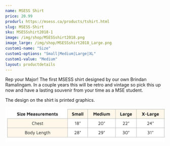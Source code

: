```yaml
---
name: MSESS Shirt
price: 20.99
produrl: https://msess.ca/products/tshirt.html
slug: MSESS-Shirt
sku: MSESSshirt2018-1
image: /img/shop/MSESSshirt2018.png
image_large: /img/shop/MSESSshirt2018_Large.png
custom1-name: "Size"
custom1-options: "Small|Medium|Large|XL"
custom1-value: "Medium"
layout: productdetails
---
```


<div id="error-message"></div>

<script>
  var stripe = Stripe('pk_live_wARa4mFGWVywv5pm543vz3c8', {
    betas: ['checkout_beta_3']
  });

  var checkoutButton = document.getElementById('checkout-button');
  checkoutButton.addEventListener('click', function () {
    // When the customer clicks on the button, redirect
    // them to Checkout.
    stripe.redirectToCheckout({
      items: [{sku: 'sku_E0PRxctI2GFjUR', quantity: 1}],
<<<<<<< HEAD

      // Note that it is not guaranteed your customers will be redirected to this
      // URL *100%* of the time, it's possible that they could e.g. close the
      // tab between form submission and the redirect.
=======
>>>>>>> parent of 8323c5b... testing nojs shop
      successUrl: 'https://msess.ca/success',
      cancelUrl: 'https://msess.ca/canceled',
    })
    .then(function (result) {
      if (result.error) {
        // If `redirectToCheckout` fails due to a browser or network
        // error, display the localized error message to your customer.
        var displayError = document.getElementById('error-message');
        displayError.textContent = result.error.message;
      }
    });
  });
</script>

Rep your Major! The first MSESS shirt designed by our own Brindan Ramalingam. In a couple years this will be retro and vintage so pick this up now and have a lasting souvenir from your time as a MSE student.


The design on the shirt is printed graphics.

<img src="/img/shop/shirtSizing.jpg" alt="T-Shirt Sizing Chart" id="responsive-image" class="thumbnail"/>